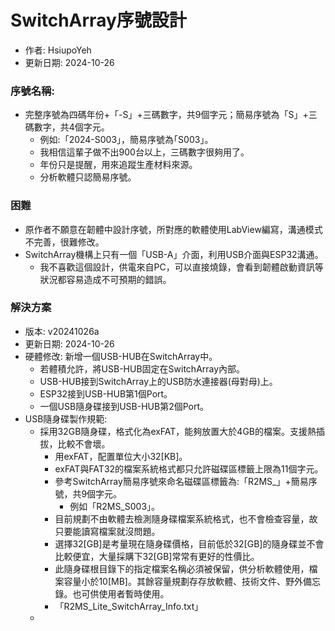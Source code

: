 # SwitchArray序號設計
+ 作者: HsiupoYeh
+ 更新日期: 2024-10-26

### 序號名稱:
+ 完整序號為四碼年份+「-S」+三碼數字，共9個字元；簡易序號為「S」+三碼數字，共4個字元。
  + 例如:「2024-S003」，簡易序號為｢S003」。
  + 我相信這輩子做不出900台以上，三碼數字很夠用了。
  + 年份只是提醒，用來追蹤生產材料來源。
  + 分析軟體只認簡易序號。

### 困難
+ 原作者不願意在韌體中設計序號，所對應的軟體使用LabView編寫，溝通模式不完善，很難修改。
+ SwitchArray機構上只有一個「USB-A」介面，利用USB介面與ESP32溝通。
  + 我不喜歡這個設計，供電來自PC，可以直接燒錄，會看到韌體啟動資訊等狀況都容易造成不可預期的錯誤。

### 解決方案
+ 版本: v20241026a
+ 更新日期: 2024-10-26
+ 硬體修改: 新增一個USB-HUB在SwitchArray中。
  + 若體積允許，將USB-HUB固定在SwitchArray內部。
  + USB-HUB接到SwitchArray上的USB防水連接器(母對母)上。
  + ESP32接到USB-HUB第1個Port。
  + 一個USB隨身碟接到USB-HUB第2個Port。
+ USB隨身碟製作規範:
  + 採用32GB隨身碟，格式化為exFAT，能夠放置大於4GB的檔案。支援熱插拔，比較不會壞。
    + 用exFAT，配置單位大小32[KB]。
    + exFAT與FAT32的檔案系統格式都只允許磁碟區標籤上限為11個字元。
    + 參考SwitchArray簡易序號來命名磁碟區標籤為:「R2MS_」+簡易序號，共9個字元。
      + 例如「R2MS_S003」。
    + 目前規劃不由軟體去檢測隨身碟檔案系統格式，也不會檢查容量，故只要能讀寫檔案就沒問題。
    + 選擇32[GB]是考量現在隨身碟價格，目前低於32[GB]的隨身碟並不會比較便宜，大量採購下32[GB]常常有更好的性價比。
    + 此隨身碟根目錄下的指定檔案名稱必須被保留，供分析軟體使用，檔案容量小於10[MB]。其餘容量規劃存存放軟體、技術文件、野外備忘錄。也可供使用者暫時使用。
     + 「R2MS_Lite_SwitchArray_Info.txt」
  +  
